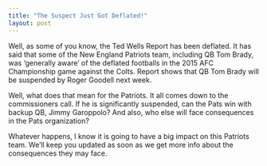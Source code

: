 ```yaml
---
title: "The Suspect Just Got Deflated!"
layout: post
---
```


Well, as some of you know, the Ted Wells Report has been deflated. It has said that some of the New England Patriots team, including QB Tom Brady, was ‘generally aware’ of the deflated footballs in the 2015 AFC Championship game against the Colts. Report shows that QB Tom Brady will be suspended by Roger Goodell next week.

Well, what does that mean for the Patriots. It all comes down to the commissioners call. If he is significantly suspended, can the Pats win with backup QB, Jimmy Garoppolo? And also, who else will face consequences in the Pats organization?

Whatever happens, I know it is going to have a big impact on this Patriots team. We’ll keep you updated as soon as we get more info about the consequences they may face.
